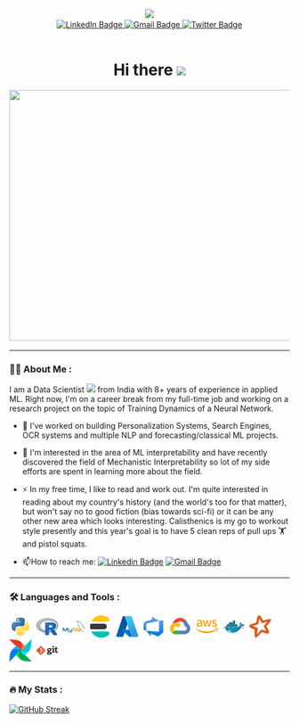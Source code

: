 <div id="header" align="center">
  <img src="https://media0.giphy.com/media/n1NLjLW22bhxUKCfyD/giphy.webp?cid=ecf05e47p0brtmaps9vdhahb11xv52e1fb5ory0blh142wmd&ep=v1_gifs_related&rid=giphy.webp&ct=s" width="100"/>
<div id="badges">
  <a href="https://www.linkedin.com/in/shreyans-jain-4b063667/">
    <img src="https://img.shields.io/badge/LinkedIn-blue?style=for-the-badge&logo=linkedin&logoColor=white" alt="LinkedIn Badge"/>
  </a>
  <a href="https://mail.google.com/mail/?view=cm&fs=1&to=jshrey8@gmail.com">
    <img src="https://img.shields.io/badge/Gmail-D14836?style=for-the-badge&logo=gmail&logoColor=white" alt="Gmail Badge"/>
  </a>
  <a href="https://x.com/py_parrot">
    <img src="https://img.shields.io/badge/Twitter-blue?style=for-the-badge&logo=twitter&logoColor=white" alt="Twitter Badge"/>
  </a>
</div>
<img src="https://komarev.com/ghpvc/?username=shreyansjainn&style=flat-square&color=blue" alt=""/>
<h1>
  Hi there
  <img src="https://media.giphy.com/media/hvRJCLFzcasrR4ia7z/giphy.gif" width="30px"/>
</h1>
</div>

<div align="center">
  <img src="https://media4.giphy.com/media/v1.Y2lkPTc5MGI3NjExdTJzOTJ2dGtxbjg1YWo5NDR5ODg4dDE0Y29yemJnZzUwYm5ieG5mNyZlcD12MV9pbnRlcm5hbF9naWZfYnlfaWQmY3Q9Zw/tWhSt6azAiDYhW9VhG/giphy.webp" width="600" height="450"/>
</div>

---

### :man_technologist: About Me :

I am a Data Scientist <img src="https://media.giphy.com/media/WUlplcMpOCEmTGBtBW/giphy.gif" width="30"> from India with 8+ years of experience in applied ML. Right now, I'm on a career break from my full-time job and working on a research project on the topic of Training Dynamics of a Neural Network.

- :telescope: I've worked on building Personalization Systems, Search Engines, OCR systems and multiple NLP and forecasting/classical ML projects.

- :seedling: I'm interested in the area of ML interpretability and have recently discovered the field of Mechanistic Interpretability so lot of my side efforts are spent in learning more about the field.

- :zap: In my free time, I like to read and work out. I'm quite interested in reading about my country's history (and the world's too for that matter), but won't say no to good fiction (bias towards sci-fi) or it can be any other new area which looks interesting. Calisthenics is my go to workout style presently and this year's goal is to have 5 clean reps of pull ups 🏋️ and pistol squats.

- :mailbox:How to reach me: [![Linkedin Badge](https://img.shields.io/badge/-shreyans-blue?style=flat&logo=Linkedin&logoColor=white)](https://www.linkedin.com/in/shreyans-jain-4b063667/) [![Gmail Badge](https://img.shields.io/badge/Gmail-D14836?&logo=gmail&logoColor=white)](https://mail.google.com/mail/?view=cm&fs=1&to=jshrey8@gmail.com)

---

### :hammer_and_wrench: Languages and Tools :

<div>
  <img src="https://github.com/devicons/devicon/blob/master/icons/python/python-original.svg" title="Python" alt="Python" width="40" height="40"/>&nbsp;
  <img src="https://github.com/devicons/devicon/blob/master/icons/r/r-original.svg" title="R" alt="R" width="40" height="40"/>&nbsp;
  <img src="https://github.com/devicons/devicon/blob/master/icons/mysql/mysql-original-wordmark.svg" title="MySQL"  alt="MySQL" width="40" height="40"/>&nbsp;
  <img src="https://github.com/devicons/devicon/blob/master/icons/elasticsearch/elasticsearch-original.svg" title="ElasticSearch" alt="ElasticSearch" width="40" height="40"/>&nbsp;
  <img src="https://github.com/devicons/devicon/blob/master/icons/azure/azure-original.svg" title="Azure" alt="Azure" width="40" height="40"/>&nbsp;
  <img src="https://github.com/devicons/devicon/blob/master/icons/azuredevops/azuredevops-original.svg" title="AzureDevops" alt="AzureDevops" width="40" height="40"/>&nbsp;
  <img src="https://github.com/devicons/devicon/blob/master/icons/googlecloud/googlecloud-original.svg" title="GCP" alt="GCP" width="40" height="40"/>&nbsp;
  <img src="https://github.com/devicons/devicon/blob/master/icons/amazonwebservices/amazonwebservices-plain-wordmark.svg" title="AWS" alt="AWS" width="40" height="40"/>&nbsp;
  <img src="https://github.com/devicons/devicon/blob/master/icons/docker/docker-original.svg" title="Docker" alt="Docker" width="40" height="40"/>&nbsp;
  <img src="https://github.com/devicons/devicon/blob/master/icons/apachespark/apachespark-original.svg" title="Pyspark" alt="Pyspark" width="40" height="40"/>&nbsp;
  <img src="https://github.com/devicons/devicon/blob/master/icons/apacheairflow/apacheairflow-original.svg" title="Airflow" alt="Airflow" width="40" height="40"/>&nbsp;
  <img src="https://github.com/devicons/devicon/blob/master/icons/git/git-original-wordmark.svg" title="Git" **alt="Git" width="40" height="40"/>
</div>

---

### :fire: My Stats :

[![GitHub Streak](http://github-readme-streak-stats.herokuapp.com?user=shreyansjainn&theme=dark&background=000000)](https://git.io/streak-stats)

<!--[![Top Langs](https://github-readme-stats.vercel.app/api/top-langs/?username=shreyansjainn&layout=compact&theme=vision-friendly-dark)](https://github.com/anuraghazra/github-readme-stats) 
---

### :writing_hand: Blog Posts : -->

<!-- BLOG-POST-LIST:START -->
<!-- BLOG-POST-LIST:END -->

<!--
**shreyansjainn/shreyansjainn** is a ✨ _special_ ✨ repository because its `README.md` (this file) appears on your GitHub profile.

Here are some ideas to get you started:

- 🔭 I’m currently working on ...
- 🌱 I’m currently learning ...
- 👯 I’m looking to collaborate on ...
- 🤔 I’m looking for help with ...
- 💬 Ask me about ...
- 📫 How to reach me: ...
- 😄 Pronouns: ...
- ⚡ Fun fact: ...
-->
